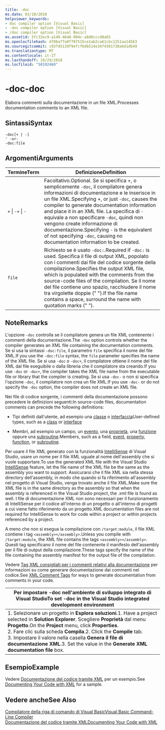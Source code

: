 ```yaml
---
title: -doc
ms.date: 03/10/2018
helpviewer_keywords:
- doc compiler option [Visual Basic]
- -doc compiler option [Visual Basic]
- /doc compiler option [Visual Basic]
ms.assetid: 5fc32ec9-a149-4648-994c-a8d0cccd0a65
ms.openlocfilehash: d786a77a0f787515ce1ab2ca61cbc1251aa14563
ms.sourcegitcommit: c93fd5139f9efcf6db514e3474301738a6d1d649
ms.translationtype: MT
ms.contentlocale: it-IT
ms.lasthandoff: 10/29/2018
ms.locfileid: "50192460"
---
```

# <a name="-doc"></a><span data-ttu-id="24267-102">-doc</span><span class="sxs-lookup"><span data-stu-id="24267-102">-doc</span></span>
<span data-ttu-id="24267-103">Elabora commenti sulla documentazione in un file XML.</span><span class="sxs-lookup"><span data-stu-id="24267-103">Processes documentation comments to an XML file.</span></span>  
  
## <a name="syntax"></a><span data-ttu-id="24267-104">Sintassi</span><span class="sxs-lookup"><span data-stu-id="24267-104">Syntax</span></span>  
  
```  
-doc[+ | -]  
' -or-  
-doc:file  
```  
  
## <a name="arguments"></a><span data-ttu-id="24267-105">Argomenti</span><span class="sxs-lookup"><span data-stu-id="24267-105">Arguments</span></span>  
  
|<span data-ttu-id="24267-106">Termine</span><span class="sxs-lookup"><span data-stu-id="24267-106">Term</span></span>|<span data-ttu-id="24267-107">Definizione</span><span class="sxs-lookup"><span data-stu-id="24267-107">Definition</span></span>|  
|---|---|  
|<span data-ttu-id="24267-108">`+` &#124; `-`</span><span class="sxs-lookup"><span data-stu-id="24267-108">`+` &#124; `-`</span></span>|<span data-ttu-id="24267-109">Facoltativo.</span><span class="sxs-lookup"><span data-stu-id="24267-109">Optional.</span></span> <span data-ttu-id="24267-110">Se si specifica +, o semplicemente `-doc`, il compilatore genera informazioni di documentazione e le inserisce in un file XML.</span><span class="sxs-lookup"><span data-stu-id="24267-110">Specifying +, or just `-doc`, causes the compiler to generate documentation information and place it in an XML file.</span></span> <span data-ttu-id="24267-111">La specifica di `-` equivale a non specificare `-doc`, quindi non vengono create informazione di documentazione.</span><span class="sxs-lookup"><span data-stu-id="24267-111">Specifying `-` is the equivalent of not specifying `-doc`, causing no documentation information to be created.</span></span>|  
|`file`|<span data-ttu-id="24267-112">Richiesto se è usato `-doc:`.</span><span class="sxs-lookup"><span data-stu-id="24267-112">Required if `-doc:` is used.</span></span> <span data-ttu-id="24267-113">Specifica il file di output XML, popolato con i commenti dai file del codice sorgente della compilazione.</span><span class="sxs-lookup"><span data-stu-id="24267-113">Specifies the output XML file, which is populated with the comments from the source-code files of the compilation.</span></span> <span data-ttu-id="24267-114">Se il nome del file contiene uno spazio, racchiudere il nome tra virgolette doppie (" ").</span><span class="sxs-lookup"><span data-stu-id="24267-114">If the file name contains a space, surround the name with quotation marks (" ").</span></span>|  
  
## <a name="remarks"></a><span data-ttu-id="24267-115">Note</span><span class="sxs-lookup"><span data-stu-id="24267-115">Remarks</span></span>  
 <span data-ttu-id="24267-116">L'opzione `-doc` controlla se il compilatore genera un file XML contenente i commenti della documentazione.</span><span class="sxs-lookup"><span data-stu-id="24267-116">The `-doc` option controls whether the compiler generates an XML file containing the documentation comments.</span></span> <span data-ttu-id="24267-117">Se si usa la sintassi `-doc:file`, il parametro `file` specifica il nome del file XML.</span><span class="sxs-lookup"><span data-stu-id="24267-117">If you use the `-doc:file` syntax, the `file` parameter specifies the name of the XML file.</span></span> <span data-ttu-id="24267-118">Se si usa `-doc` o `-doc+`, il compilatore ottiene il nome del file XML dal file eseguibile o dalla libreria che il compilatore sta creando.</span><span class="sxs-lookup"><span data-stu-id="24267-118">If you use `-doc` or `-doc+`, the compiler takes the XML file name from the executable file or library that the compiler is creating.</span></span> <span data-ttu-id="24267-119">Se si usa `-doc-` o non si specifica l'opzione `-doc`, il compilatore non crea un file XML.</span><span class="sxs-lookup"><span data-stu-id="24267-119">If you use `-doc-` or do not specify the `-doc` option, the compiler does not create an XML file.</span></span>  
  
 <span data-ttu-id="24267-120">Nei file di codice sorgente, i commenti della documentazione possono precedere le definizioni seguenti:</span><span class="sxs-lookup"><span data-stu-id="24267-120">In source-code files, documentation comments can precede the following definitions:</span></span>  
  
-   <span data-ttu-id="24267-121">Tipi definiti dall'utente, ad esempio una [classe](../../../visual-basic/language-reference/statements/class-statement.md) o [interfaccia](../../../visual-basic/language-reference/statements/interface-statement.md)</span><span class="sxs-lookup"><span data-stu-id="24267-121">User-defined types, such as a [class](../../../visual-basic/language-reference/statements/class-statement.md) or [interface](../../../visual-basic/language-reference/statements/interface-statement.md)</span></span>  
  
-   <span data-ttu-id="24267-122">Membri, ad esempio un campo, un [evento](../../../visual-basic/language-reference/statements/event-statement.md), una [proprietà](../../../visual-basic/language-reference/statements/property-statement.md), una [funzione](../../../visual-basic/language-reference/statements/function-statement.md) oppure una [subroutine](../../../visual-basic/language-reference/statements/sub-statement.md).</span><span class="sxs-lookup"><span data-stu-id="24267-122">Members, such as a field, [event](../../../visual-basic/language-reference/statements/event-statement.md), [property](../../../visual-basic/language-reference/statements/property-statement.md), [function](../../../visual-basic/language-reference/statements/function-statement.md), or [subroutine](../../../visual-basic/language-reference/statements/sub-statement.md).</span></span>  
  
 <span data-ttu-id="24267-123">Per usare il file XML generato con la funzionalità [IntelliSense](/visualstudio/ide/using-intellisense) di Visual Studio, usare un nome per il file XML uguale al nome dell'assembly che si vuole supportare.</span><span class="sxs-lookup"><span data-stu-id="24267-123">To use the generated XML file with the Visual Studio [IntelliSense](/visualstudio/ide/using-intellisense) feature, let the file name of the XML file be the same as the assembly you want to support.</span></span> <span data-ttu-id="24267-124">Assicurarsi che il file XML sia nella stessa directory dell'assembly, in modo che quando si fa riferimento all'assembly nel progetto di Visual Studio, venga trovato anche il file XML.</span><span class="sxs-lookup"><span data-stu-id="24267-124">Make sure the XML file is in the same directory as the assembly so that when the assembly is referenced in the Visual Studio project, the .xml file is found as well.</span></span> <span data-ttu-id="24267-125">I file di documentazione XML non sono necessari per il funzionamento di IntelliSense per il codice all'interno di un progetto o all'interno di progetti a cui viene fatto riferimento da un progetto.</span><span class="sxs-lookup"><span data-stu-id="24267-125">XML documentation files are not required for IntelliSense to work for code within a project or within projects referenced by a project.</span></span>  
  
 <span data-ttu-id="24267-126">A meno che non si esegua la compilazione con `/target:module`, il file XML contiene i tag `<assembly></assembly>`.</span><span class="sxs-lookup"><span data-stu-id="24267-126">Unless you compile with `/target:module`, the XML file contains the tags `<assembly></assembly>`.</span></span> <span data-ttu-id="24267-127">Questi tag specificano il nome del file contenente il manifesto dell'assembly per il file di output della compilazione.</span><span class="sxs-lookup"><span data-stu-id="24267-127">These tags specify the name of the file containing the assembly manifest for the output file of the compilation.</span></span>  
  
 <span data-ttu-id="24267-128">Vedere [Tag XML consigliati per i commenti relativi alla documentazione](../../../visual-basic/language-reference/xmldoc/index.md) per informazioni su come generare documentazione dai commenti nel codice.</span><span class="sxs-lookup"><span data-stu-id="24267-128">See [XML Comment Tags](../../../visual-basic/language-reference/xmldoc/index.md) for ways to generate documentation from comments in your code.</span></span>  
  
|<span data-ttu-id="24267-129">Per impostare -doc nell'ambiente di sviluppo integrato di Visual Studio</span><span class="sxs-lookup"><span data-stu-id="24267-129">To set -doc in the Visual Studio integrated development environment</span></span>|  
|---|  
|<span data-ttu-id="24267-130">1.  Selezionare un progetto in **Esplora soluzioni**.</span><span class="sxs-lookup"><span data-stu-id="24267-130">1.  Have a project selected in **Solution Explorer**.</span></span> <span data-ttu-id="24267-131">Scegliere **Proprietà** dal menu **Progetto**.</span><span class="sxs-lookup"><span data-stu-id="24267-131">On the **Project** menu, click **Properties**.</span></span> <br /><span data-ttu-id="24267-132">2.  Fare clic sulla scheda **Compila**.</span><span class="sxs-lookup"><span data-stu-id="24267-132">2.  Click the **Compile** tab.</span></span><br /><span data-ttu-id="24267-133">3.  Impostare il valore nella casella **Genera il file di documentazione XML**.</span><span class="sxs-lookup"><span data-stu-id="24267-133">3.  Set the value in the **Generate XML documentation file** box.</span></span>|  
  
## <a name="example"></a><span data-ttu-id="24267-134">Esempio</span><span class="sxs-lookup"><span data-stu-id="24267-134">Example</span></span>  
 <span data-ttu-id="24267-135">Vedere [Documentazione del codice tramite XML](../../../visual-basic/programming-guide/program-structure/documenting-your-code-with-xml.md) per un esempio.</span><span class="sxs-lookup"><span data-stu-id="24267-135">See [Documenting Your Code with XML](../../../visual-basic/programming-guide/program-structure/documenting-your-code-with-xml.md) for a sample.</span></span>  
  
## <a name="see-also"></a><span data-ttu-id="24267-136">Vedere anche</span><span class="sxs-lookup"><span data-stu-id="24267-136">See Also</span></span>  
 [<span data-ttu-id="24267-137">Compilatore della riga di comando di Visual Basic</span><span class="sxs-lookup"><span data-stu-id="24267-137">Visual Basic Command-Line Compiler</span></span>](../../../visual-basic/reference/command-line-compiler/index.md)  
 [<span data-ttu-id="24267-138">Documentazione del codice tramite XML</span><span class="sxs-lookup"><span data-stu-id="24267-138">Documenting Your Code with XML</span></span>](../../../visual-basic/programming-guide/program-structure/documenting-your-code-with-xml.md)
